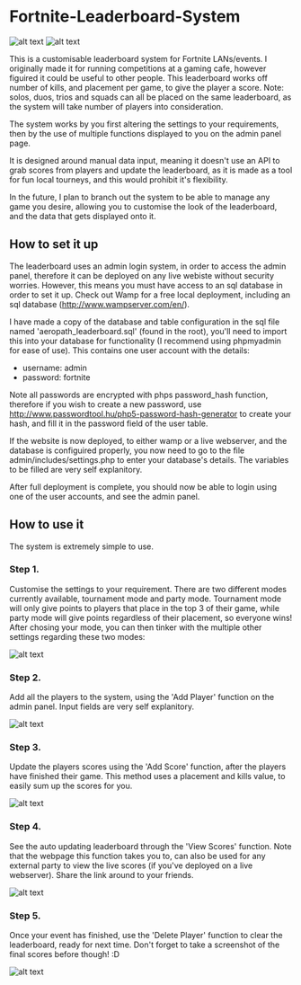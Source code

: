 # Fortnite-Leaderboard-System

![alt text](https://i.imgur.com/QDH5erb.png)
![alt text](https://i.imgur.com/2laKS4W.png)

This is a customisable leaderboard system for Fortnite LANs/events. I originally made it for running competitions at a gaming cafe, however figuired it could be useful to other people. This leaderboard works off number of kills, and placement per game, to give the player a score. Note: solos, duos, trios and squads can all be placed on the same leaderboard, as the system will take number of players into consideration.

The system works by you first altering the settings to your requirements, then by the use of multiple functions displayed to you on the admin panel page. 

It is designed around manual data input, meaning it doesn't use an API to grab scores from players and update the leaderboard, as it is made as a tool for fun local tourneys, and this would prohibit it's flexibility.

In the future, I plan to branch out the system to be able to manage any game you desire, allowing you to customise the look of the leaderboard, and the data that gets displayed onto it.

## How to set it up
The leaderboard uses an admin login system, in order to access the admin panel, therefore it can be deployed on any live webiste without security worries. However, this means you must have access to an sql database in order to set it up. Check out Wamp for a free local deployment, including an sql database (http://www.wampserver.com/en/). 

I have made a copy of the database and table configuration in the sql file named 'aeropath_leaderboard.sql' (found in the root), you'll need to import this into your database for functionality (I recommend using phpmyadmin for ease of use). This contains one user account with the details:
* username: admin
* password: fortnite

Note all passwords are encrypted with phps password_hash function, therefore if you wish to create a new password, use http://www.passwordtool.hu/php5-password-hash-generator to create your hash, and fill it in the password field of the user table.

If the website is now deployed, to either wamp or a live webserver, and the database is configuired properly, you now need to go to the file admin/includes/settings.php to enter your database's details. The variables to be filled are very self explanitory.

After full deployment is complete, you should now be able to login using one of the user accounts, and see the admin panel.

## How to use it
The system is extremely simple to use.

### Step 1.
Customise the settings to your requirement. There are two different modes currently available, tournament mode and party mode. Tournament mode will only give points to players that place in the top 3 of their game, while party mode will give points regardless of their placement, so everyone wins! After chosing your mode, you can then tinker with the multiple other settings regarding these two modes:

![alt text](https://i.imgur.com/vb2tQSg.png)

### Step 2.
Add all the players to the system, using the 'Add Player' function on the admin panel. Input fields are very self explanitory.

![alt text](https://i.imgur.com/HfgoO8J.png)

### Step 3.
Update the players scores using the 'Add Score' function, after the players have finished their game. This method uses a placement and kills value, to easily sum up the scores for you.

![alt text](https://i.imgur.com/5L6sR53.png)

### Step 4.
See the auto updating leaderboard through the 'View Scores' function. Note that the webpage this function takes you to, can also be used for any external party to view the live scores (if you've deployed on a live webserver). Share the link around to your friends.

![alt text](https://i.imgur.com/QDH5erb.png)

### Step 5.
Once your event has finished, use the 'Delete Player' function to clear the leaderboard, ready for next time. Don't forget to take a screenshot of the final scores before though! :D

![alt text](https://i.imgur.com/06QYc0E.png)
